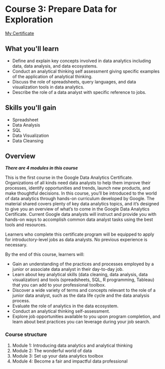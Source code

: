 # Course 3: Prepare Data for Exploration

[My Certificate](./Google_Data_Analytics_Course-3_Data-For-Exploration_certificate.pdf)

## What you'll learn

- Define and explain key concepts involved in data analytics including data, data analysis, and data ecosystems.
- Conduct an analytical thinking self assessment giving specific examples of the application of analytical thinking.
- Discuss the role of spreadsheets, query languages, and data visualization tools in data analytics.
- Describe the role of a data analyst with specific reference to jobs.

## Skills you'll gain

- Spreadsheet
- Data Analysis
- SQL
- Data Visualization
- Data Cleansing

## Overview

***There are 4 modules in this course***

This is the first course in the Google Data Analytics Certificate. Organizations of all kinds need data analysts to help them improve their processes, identify opportunities and trends, launch new products, and make thoughtful decisions. In this course, you’ll be introduced to the world of data analytics through hands-on curriculum developed by Google. The material shared covers plenty of key data analytics topics, and it’s designed to give you an overview of what’s to come in the Google Data Analytics Certificate. Current Google data analysts will instruct and provide you with hands-on ways to accomplish common data analyst tasks using the best tools and resources.

Learners who complete this certificate program will be equipped to apply for introductory-level jobs as data analysts. No previous experience is necessary.

By the end of this course, learners will:

- Gain an understanding of the practices and processes employed by a junior or associate data analyst in their day-to-day job.
- Learn about key analytical skills (data cleaning, data analysis, data visualization) and tools (spreadsheets, SQL, R programming, Tableau) that you can add to your professional toolbox.
- Discover a wide variety of terms and concepts relevant to the role of a junior data analyst, such as the data life cycle and the data analysis process.
- Evaluate the role of analytics in the data ecosystem.
- Conduct an analytical thinking self-assessment.
- Explore job opportunities available to you upon program completion, and learn about best practices you can leverage during your job search.

### Course structure

1. Module 1: Introducing data analytics and analytical thinking
2. Module 2: The wonderful world of data
3. Module 3: Set up your data analytics toolbox
4. Module 4: Become a fair and impactful data professional
